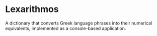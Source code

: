 # Lexarithmos
A dictionary that converts Greek language phrases into their numerical equivalents, implemented as a console-based application.
